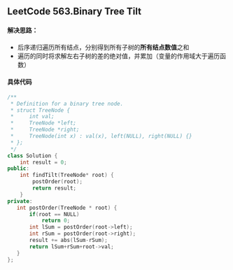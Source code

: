 ## LeetCode 563.Binary Tree Tilt

#### 解决思路：    
* 后序递归遍历所有结点，分别得到所有子树的**所有结点数值**之和
* 遍历的同时将求解左右子树的差的绝对值，并累加（变量的作用域大于遍历函数）

#### 具体代码

```c++
/**
 * Definition for a binary tree node.
 * struct TreeNode {
 *     int val;
 *     TreeNode *left;
 *     TreeNode *right;
 *     TreeNode(int x) : val(x), left(NULL), right(NULL) {}
 * };
 */
class Solution {
    int result = 0;
public:
    int findTilt(TreeNode* root) {
        postOrder(root);
        return result;
    }
private:
   int postOrder(TreeNode * root) {
       if(root == NULL)
           return 0;
       int lSum = postOrder(root->left);
       int rSum = postOrder(root->right);
       result += abs(lSum-rSum);
       return lSum+rSum+root->val;
   }
};
```
